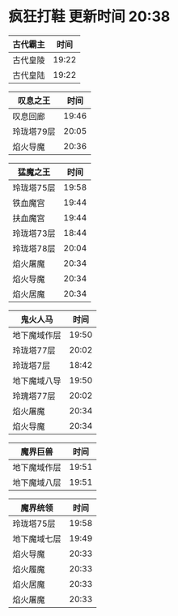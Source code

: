 # 疯狂打鞋 更新时间 20:38

| 古代霸主   | 时间    |
|--------|-------|
| 古代皇陵 | 19:22 |
| 古代皇陆 | 19:22 |

| 叹息之王   | 时间    |
|--------|-------|
| 叹息回廊 | 19:46 |
| 玲珑塔79层 | 20:05 |
| 焰火导魔 | 20:36 |

| 猛魔之王   | 时间    |
|--------|-------|
| 玲珑塔75层 | 19:58 |
| 铁血魔宫 | 19:44 |
| 扶血魔宫 | 19:44 |
| 玲珑塔73层 | 18:44 |
| 玲珑塔78层 | 20:04 |
| 焰火屠魔 | 20:34 |
| 焰火导魔 | 20:34 |
| 焰火居魔 | 20:34 |

| 鬼火人马   | 时间    |
|--------|-------|
| 地下魔域作层 | 19:50 |
| 玲珑塔77层 | 20:02 |
| 玲珑塔7层 | 18:42 |
| 地下魔域八导 | 19:50 |
| 玲瑰塔77层 | 20:02 |
| 焰火屠魔 | 20:34 |
| 焰火导魔 | 20:34 |

| 魔界巨兽   | 时间    |
|--------|-------|
| 地下魔域作层 | 19:51 |
| 地下魔域八层 | 19:51 |

| 魔界统领   | 时间    |
|--------|-------|
| 玲珑塔75层 | 19:58 |
| 地下魔域七层 | 19:49 |
| 焰火导魔 | 20:33 |
| 焰火履魔 | 20:33 |
| 焰火居魔 | 20:33 |
| 焰火屠魔 | 20:33 |